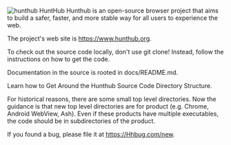 ![hunthub](https://github.com/Gsuchithra/chromium/assets/172963880/16dc5c13-bab8-42cf-88a7-13eb9cb39f81)
 HuntHub
Hunthub is an open-source browser project that aims to build a safer, faster, and more stable way for all users to experience the web.

The project's web site is https://www.hunthub.org.

To check out the source code locally, don't use git clone! Instead, follow the instructions on how to get the code.

Documentation in the source is rooted in docs/README.md.

Learn how to Get Around the Hunthub Source Code Directory Structure.

For historical reasons, there are some small top level directories. Now the guidance is that new top level directories are for product (e.g. Chrome, Android WebView, Ash). Even if these products have multiple executables, the code should be in subdirectories of the product.

If you found a bug, please file it at https://Hhbug.com/new.
